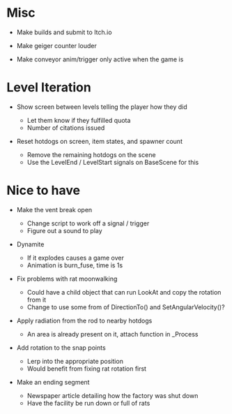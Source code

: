 # Misc
- Make builds and submit to Itch.io

- Make geiger counter louder

- Make conveyor anim/trigger only active when the game is

# Level Iteration
- Show screen between levels telling the player how they did
	- Let them know if they fulfilled quota
	- Number of citations issued 

- Reset hotdogs on screen, item states, and spawner count
	- Remove the remaining hotdogs on the scene
	- Use the LevelEnd / LevelStart signals on BaseScene for this 

# Nice to have
- Make the vent break open 
	- Change script to work off a signal / trigger
	- Figure out a sound to play 

- Dynamite
	- If it explodes causes a game over
	- Animation is burn_fuse, time is 1s

- Fix problems with rat moonwalking
	- Could have a child object that can run LookAt and copy the rotation from it
	- Change to use some from of DirectionTo() and SetAngularVelocity()? 

- Apply radiation from the rod to nearby hotdogs	
	- An area is already present on it, attach function in _Process

- Add rotation to the snap points
	- Lerp into the appropriate position 
	- Would benefit from fixing rat rotation first 

- Make an ending segment
	- Newspaper article detailing how the factory was shut down
	- Have the facility be run down or full of rats